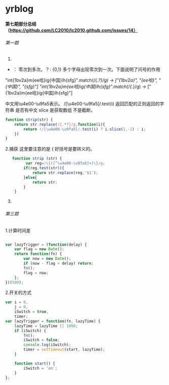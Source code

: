 yrblog
======

#### 第七期部分总结（https://github.com/LC2010/lc2010.github.com/issues/14）
###### 第一题

1. 
 * ： 零次到多次。
? :  {0,1} 多个字母出现零次到一次。下面说明了问号的作用

"int{1bv2a}m{ee哈}ig{中国}lh{sfg}".match(/{.*?}/g) -> ["{1bv2a}", "{ee哈}", "{中国}", "{sfg}"]
 "int{1bv2a}m{ee哈}ig{中国}lh{sfg}".match(/{.*}/g) -> ["{1bv2a}m{ee哈}ig{中国}lh{sfg}"]

 中文用\u4e00-\u9fa5表示。
 /[\u4e00-\u9fa5]/.test(i) 返回匹配的正则返回的字符串 是否有中文
  slice 是获取数组 不是截断。


```js
function strip(str) {
    return str.replace(/{.*?}/g,function(i){
        return !/[\u4e00-\u9fa5]/.test(i) ? i.slice(1,-1) : i;
    })
}
```

2.捕获
这里要注意的是 \{ 好括号是要转义的。
```js
   function strip (str) {
         var reg=/\{([^\u4e00-\u9fa5]+)\}/g;
        if(reg.test(str)){
            return str.replace(reg,'$1');
        }else{
            return str;
        }
    }
```

3. 

###### 第三题
1.计算时间差

```js

var lazyTrigger = (function(delay) {
	var flag = new Date();
	return function(fn) {
		var now = new Date();
		if (now - flag < delay) return;
		fn();
		flag = now;
	};
})(500);

```


2.开关的方式
```js
var i = 0,
	j = 0,
	iSwitch = true,
	timer;
var lazyTrigger = function(fn, lazyTime) {
	lazyTime = lazyTime || 1000;
	if (iSwitch) {
		fn();
		iSwitch = false;
		console.log(iSwitch);
		timer = setTimeout(start, lazyTime);
	}

	function start() {
		iSwitch = 'on';
	}
};
```
